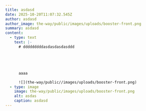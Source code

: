 ```yaml
---
title: asdasd
date: 2025-10-20T11:07:32.545Z
author: asdasd
author_image: the-way/public/images/uploads/booster-front.png
summary: asdasd
content:
  - type: text
    text: |-
      # d﻿ddddddddasdasdasdasddd 





      a﻿aaa

      ![](the-way/public//images/uploads/booster-front.png)
  - type: image
    image: the-way/public/images/uploads/booster-front.png
    alt: asdas
    caption: asdasd
---
```

